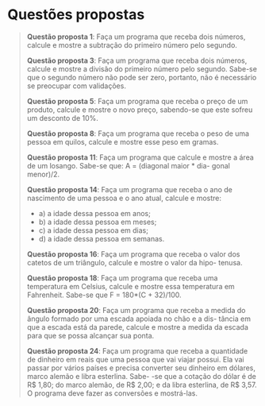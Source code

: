 # Questões propostas

> **Questão proposta 1**: Faça um programa que receba dois números, calcule e mostre a subtração do primeiro número pelo
segundo.
>
> **Questão proposta 3**: Faça um programa que receba dois números, calcule e mostre a divisão do primeiro número pelo
segundo. Sabe-se que o segundo número não pode ser zero, portanto, não é necessário se preocupar
com validações.
>
> **Questão proposta 5**: Faça um programa que receba o preço de um produto, calcule e mostre o novo preço, sabendo-se
que este sofreu um desconto de 10%.
>
> **Questão proposta 8**: Faça um programa que receba o peso de uma pessoa em quilos, calcule e mostre esse peso em gramas.
>
> **Questão proposta 11**: Faça um programa que calcule e mostre a área de um losango. Sabe-se que: A = (diagonal maior * dia-
gonal menor)/2.
>
> **Questão proposta 14**: Faça um programa que receba o ano de nascimento de uma pessoa e o ano atual, calcule e mostre:
> - a) a idade dessa pessoa em anos;
> - b) a idade dessa pessoa em meses;
> - c) a idade dessa pessoa em dias;
> - d) a idade dessa pessoa em semanas.
>
> **Questão proposta 16**: Faça um programa que receba o valor dos catetos de um triângulo, calcule e mostre o valor da hipo-
tenusa.
>
> **Questão proposta 18**: Faça um programa que receba uma temperatura em Celsius, calcule e mostre essa temperatura em
Fahrenheit. Sabe-se que F = 180*(C + 32)/100.
>
> **Questão proposta 20**: Faça um programa que receba a medida do ângulo formado por uma escada apoiada no chão e a dis-
tância em que a escada está da parede, calcule e mostre a medida da escada para que se possa alcançar
sua ponta.
>
> **Questão proposta 24**: Faça um programa que receba a quantidade de dinheiro em reais que uma pessoa que vai viajar possui. Ela
vai passar por vários países e precisa converter seu dinheiro em dólares, marco alemão e libra esterlina. Sabe-
-se que a cotação do dólar é de R$ 1,80; do marco alemão, de R$ 2,00; e da libra esterlina, de R$ 3,57. O
programa deve fazer as conversões e mostrá-las.
